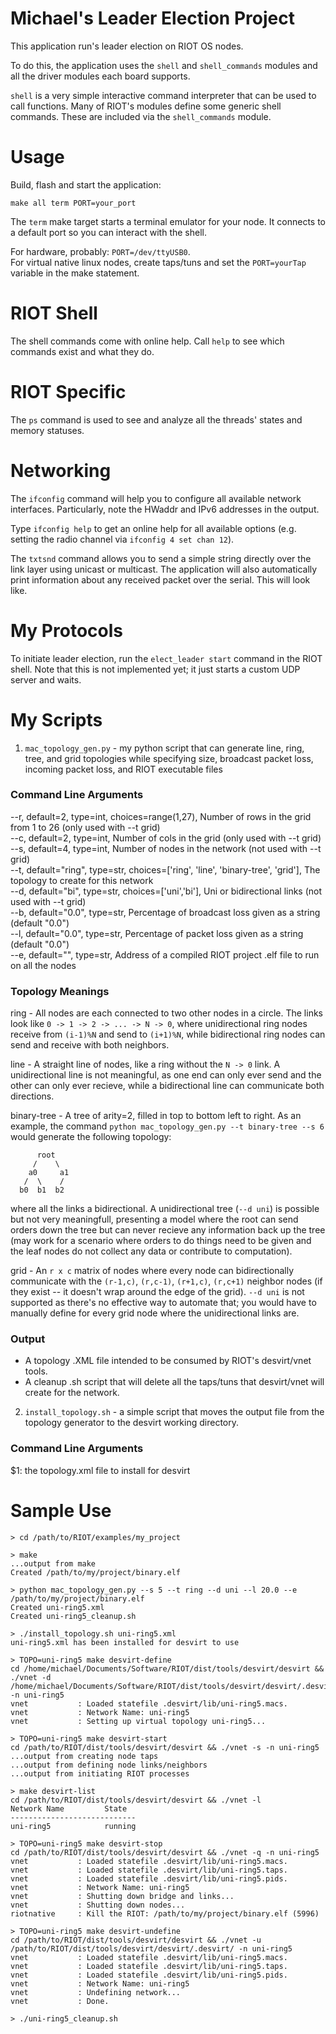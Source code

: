 Michael's Leader Election Project
================
This application run's leader election on RIOT OS nodes.

To do this, the application uses the `shell` and `shell_commands` modules and all the driver modules each board supports.

`shell` is a very simple interactive command interpreter that can be used to call functions.  Many of RIOT's modules define some generic shell commands. These are included via the `shell_commands` module.

Usage
=====

Build, flash and start the application:
```
make all term PORT=your_port
```

The `term` make target starts a terminal emulator for your node. It connects to a default port so you can interact with the shell.

For hardware, probably: `PORT=/dev/ttyUSB0`.  
For virtual native linux nodes, create taps/tuns and set the `PORT=yourTap` variable in the make statement.


RIOT Shell
==============

The shell commands come with online help. Call `help` to see which commands exist and what they do.

RIOT Specific
=============

The `ps` command is used to see and analyze all the threads' states and memory statuses.

Networking
==========

The `ifconfig` command will help you to configure all available network interfaces. Particularly, note the HWaddr and IPv6 addresses in the output.

Type `ifconfig help` to get an online help for all available options (e.g. setting the radio channel via `ifconfig 4 set chan 12`).

The `txtsnd` command allows you to send a simple string directly over the link layer using unicast or multicast. The application will also automatically print information about any received packet over the serial. This will look like.

My Protocols
==========

To initiate leader election, run the `elect_leader start` command in the RIOT shell. Note that this is not implemented yet; it just starts a custom UDP server and waits.

My Scripts
==========
1. `mac_topology_gen.py` - my python script that can generate line, ring, tree, and grid topologies while specifying size, broadcast packet loss, incoming packet loss, and RIOT executable files

### Command Line Arguments
--r, default=2, type=int, choices=range(1,27), Number of rows in the grid from 1 to 26 (only used with --t grid)  
--c, default=2, type=int, Number of cols in the grid (only used with --t grid)  
--s, default=4, type=int, Number of nodes in the network (not used with --t grid)  
--t, default="ring", type=str, choices=['ring', 'line', 'binary-tree', 'grid'], The topology to create for this network  
--d, default="bi", type=str, choices=['uni','bi'], Uni or bidirectional links (not used with --t grid)  
--b, default="0.0", type=str, Percentage of broadcast loss given as a string (default "0.0")  
--l, default="0.0", type=str, Percentage of packet loss given as a string (default "0.0")  
--e, default="", type=str, Address of a compiled RIOT project .elf file to run on all the nodes  

### Topology Meanings
ring - All nodes are each connected to two other nodes in a circle. The links look like `0 -> 1 -> 2 -> ... -> N -> 0`, where unidirectional ring nodes receive from `(i-1)%N` and send to `(i+1)%N`, while bidirectional ring nodes can send and receive with both neighbors.  

line - A straight line of nodes, like a ring without the `N -> 0` link. A unidirectional line is not meaningful, as one end can only ever send and the other can only ever recieve, while a bidirectional line can communicate both directions.  

binary-tree - A tree of arity=2, filled in top to bottom left to right. As an example, the command `python mac_topology_gen.py --t binary-tree --s 6` would generate the following topology:
```
      root
     /    \
    a0     a1
   /  \    /
  b0  b1  b2
```
where all the links a bidirectional. A unidirectional tree (`--d uni`) is possible but not very meaningfull, presenting a model where the root can send orders down the tree but can never recieve any information back up the tree (may work for a scenario where orders to do things need to be given and the leaf nodes do not collect any data or contribute to computation).  

grid - An `r x c` matrix of nodes where every node can bidirectionally communicate with the `(r-1,c)`, `(r,c-1)`, `(r+1,c)`, `(r,c+1)` neighbor nodes (if they exist -- it doesn't wrap around the edge of the grid). `--d uni` is not supported as there's no effective way to automate that; you would have to manually define for every grid node where the unidirectional links are.

### Output
- A topology .XML file intended to be consumed by RIOT's desvirt/vnet tools.  
- A cleanup .sh script that will delete all the taps/tuns that desvirt/vnet will create for the network.

2. `install_topology.sh` - a simple script that moves the output file from the topology generator to the desvirt working directory.

### Command Line Arguments

$1: the topology.xml file to install for desvirt

Sample Use
==========

```
> cd /path/to/RIOT/examples/my_project

> make
...output from make
Created /path/to/my/project/binary.elf

> python mac_topology_gen.py --s 5 --t ring --d uni --l 20.0 --e /path/to/my/project/binary.elf
Created uni-ring5.xml
Created uni-ring5_cleanup.sh

> ./install_topology.sh uni-ring5.xml
uni-ring5.xml has been installed for desvirt to use

> TOPO=uni-ring5 make desvirt-define
cd /home/michael/Documents/Software/RIOT/dist/tools/desvirt/desvirt && ./vnet -d /home/michael/Documents/Software/RIOT/dist/tools/desvirt/desvirt/.desvirt/ -n uni-ring5
vnet           : Loaded statefile .desvirt/lib/uni-ring5.macs.
vnet           : Network Name: uni-ring5
vnet           : Setting up virtual topology uni-ring5...

> TOPO=uni-ring5 make desvirt-start
cd /path/to/RIOT/dist/tools/desvirt/desvirt && ./vnet -s -n uni-ring5
...output from creating node taps
...output from defining node links/neighbors
...output from initiating RIOT processes

> make desvirt-list
cd /path/to/RIOT/dist/tools/desvirt/desvirt && ./vnet -l
Network Name         State
----------------------------
uni-ring5            running

> TOPO=uni-ring5 make desvirt-stop
cd /path/to/RIOT/dist/tools/desvirt/desvirt && ./vnet -q -n uni-ring5
vnet           : Loaded statefile .desvirt/lib/uni-ring5.macs.
vnet           : Loaded statefile .desvirt/lib/uni-ring5.taps.
vnet           : Loaded statefile .desvirt/lib/uni-ring5.pids.
vnet           : Network Name: uni-ring5
vnet           : Shutting down bridge and links...
vnet           : Shutting down nodes...
riotnative     : Kill the RIOT: /path/to/my/project/binary.elf (5996)

> TOPO=uni-ring5 make desvirt-undefine
cd /path/to/RIOT/dist/tools/desvirt/desvirt && ./vnet -u /path/to/RIOT/dist/tools/desvirt/desvirt/.desvirt/ -n uni-ring5
vnet           : Loaded statefile .desvirt/lib/uni-ring5.macs.
vnet           : Loaded statefile .desvirt/lib/uni-ring5.taps.
vnet           : Loaded statefile .desvirt/lib/uni-ring5.pids.
vnet           : Network Name: uni-ring5
vnet           : Undefining network...
vnet           : Done.

> ./uni-ring5_cleanup.sh
```

